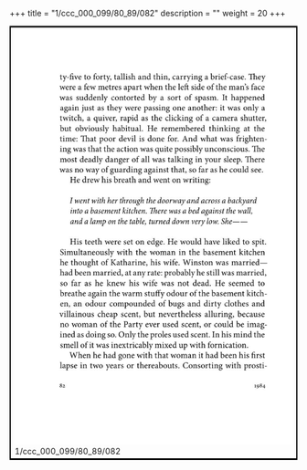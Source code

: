 +++
title = "1/ccc_000_099/80_89/082"
description = ""
weight = 20
+++

<table style="border:2px solid black;max-width:800px;max-height:800px;" 
><tr><td><img class="center-fit-jpg"
src="/jpg_/out_jpg_1984__082.jpg"  >1/ccc_000_099/80_89/082</img></td></tr></table>